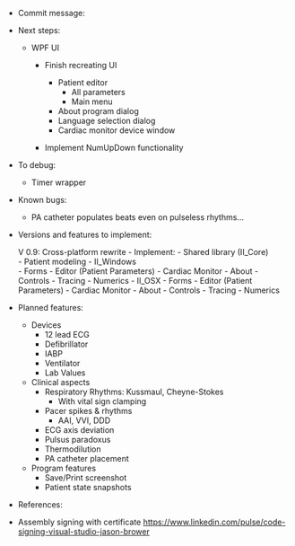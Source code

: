 ﻿* Commit message:



* Next steps:
	- WPF UI
		- Finish recreating UI
		  - Patient editor
			- All parameters
			- Main menu
		  - About program dialog
		  - Language selection dialog
		  - Cardiac monitor device window

		- Implement NumUpDown functionality



* To debug:
	- Timer wrapper
* Known bugs:
	- PA catheter populates beats even on pulseless rhythms...



* Versions and features to implement:

	V 0.9: Cross-platform rewrite
		- Implement:
			- Shared library (II_Core)				
				- Patient modeling
			- II_Windows				
				- Forms
					- Editor (Patient Parameters)
					- Cardiac Monitor
					- About
				- Controls
					- Tracing
					- Numerics
			- II_OSX
				- Forms
					- Editor (Patient Parameters)
					- Cardiac Monitor
					- About
				- Controls
					- Tracing
					- Numerics



* Planned features:
	- Devices
		- 12 lead ECG
		- Defibrillator
		- IABP
		- Ventilator
		- Lab Values
	- Clinical aspects
		- Respiratory Rhythms: Kussmaul, Cheyne-Stokes
			- With vital sign clamping
		- Pacer spikes & rhythms
			- AAI, VVI, DDD
		- ECG axis deviation
		- Pulsus paradoxus
		- Thermodilution
		- PA catheter placement
	- Program features
		- Save/Print screenshot
		- Patient state snapshots



* References:
- Assembly signing with certificate
	https://www.linkedin.com/pulse/code-signing-visual-studio-jason-brower